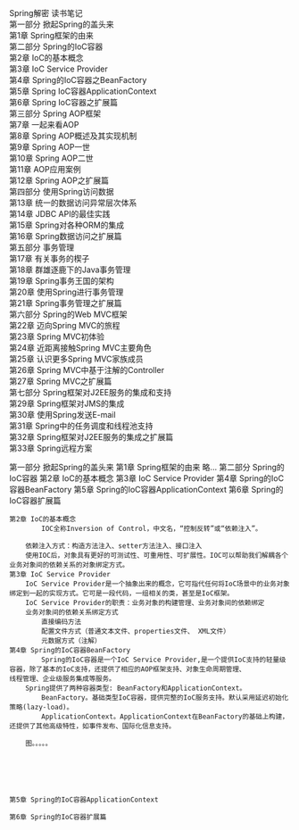 Spring解密 读书笔记		
第一部分 掀起Spring的盖头来		
	第1章 Spring框架的由来 		
第二部分 Spring的IoC容器		
	第2章 IoC的基本概念		
	第3章 IoC Service Provider		
	第4章 Spring的IoC容器之BeanFactory 		
	第5章 Spring IoC容器ApplicationContext 		
	第6章 Spring IoC容器之扩展篇 		
第三部分 Spring AOP框架			
	第7章 一起来看AOP 		
	第8章 Spring AOP概述及其实现机制 		
	第9章 Spring AOP一世 		
	第10章 Spring AOP二世 		
	第11章 AOP应用案例 		
	第12章 Spring AOP之扩展篇 		
第四部分 使用Spring访问数据		
	第13章 统一的数据访问异常层次体系 		
	第14章 JDBC API的最佳实践 		
	第15章 Spring对各种ORM的集成 		
	第16章 Spring数据访问之扩展篇 		
第五部分 事务管理		
	第17章 有关事务的楔子 		
	第18章 群雄逐鹿下的Java事务管理 		
	第19章 Spring事务王国的架构 		
	第20章 使用Spring进行事务管理 			
	第21章 Spring事务管理之扩展篇 		
第六部分 Spring的Web MVC框架		
	第22章 迈向Spring MVC的旅程 		
	第23章 Spring MVC初体验 		
	第24章 近距离接触Spring MVC主要角色 		
	第25章 认识更多Spring MVC家族成员 		
	第26章 Spring MVC中基于注解的Controller 		
	第27章 Spring MVC之扩展篇 		
第七部分 Spring框架对J2EE服务的集成和支持			
	第29章 Spring框架对JMS的集成 		
	第30章 使用Spring发送E-mail 		
	第31章 Spring中的任务调度和线程池支持 		
	第32章 Spring框架对J2EE服务的集成之扩展篇 		
	第33章 Spring远程方案		



第一部分 掀起Spring的盖头来
	第1章 Spring框架的由来 
		略...
第二部分 Spring的IoC容器
	第2章 IoC的基本概念
	第3章 IoC Service Provider
	第4章 Spring的IoC容器BeanFactory 
	第5章 Spring的IoC容器ApplicationContext
	第6章 Spring的IoC容器扩展篇
	
	第2章 IoC的基本概念
    		IOC全称Inversion of Control，中文名，“控制反转”或“依赖注入”。
		
		依赖注入方式：构造方法注入、setter方法注入、接口注入
		使用IOC后，对象具有更好的可测试性、可重用性、可扩展性。IOC可以帮助我们解耦各个业务对象间的依赖关系的对象绑定方式。	
	第3章 IoC Service Provider
		IoC Service Provider是一个抽象出来的概念，它可指代任何将IoC场景中的业务对象绑定到一起的实现方式。它可是一段代码，一组相关的类，甚至是IoC框架。
		IoC Service Provider的职责：业务对象的构建管理、业务对象间的依赖绑定
		业务对象间的依赖关系绑定方式
			直接编码方法
			配置文件方式（普通文本文件、properties文件、 XML文件）
			元数据方式（注解）
	第4章 Spring的IoC容器BeanFactory
		    Spring的IoC容器是一个IoC Service Provider,是一个提供IoC支持的轻量级容器，除了基本的IoC支持，还提供了相应的AOP框架支持、对象生命周期管理、
    线程管理、企业级服务集成等服务。
		Spring提供了两种容器类型: BeanFactory和ApplicationContext。
		    BeanFactory。基础类型IoC容器，提供完整的IoC服务支持。默认采用延迟初始化策略(lazy-load)。
		    ApplicationContext。ApplicationContext在BeanFactory的基础上构建，还提供了其他高级特性，如事件发布、国际化信息支持。
		
		图。。。。。



	
	
	
	第5章 Spring的IoC容器ApplicationContext
	
	第6章 Spring的IoC容器扩展篇
	
